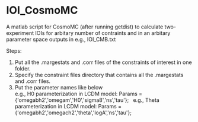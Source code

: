 # IOI_CosmoMC

A matlab script for CosmoMC (after running getdist) to calculate two-experiment IOIs for arbitary number of contraints and in an arbitary parameter space outputs in e.g., IOI_CMB.txt  

Steps:
1. Put all the .margestats and .corr files of the constraints of interest in one folder.
2. Specify the constraint files directory that contains all the .margestats and .corr files.
3. Put the parameter names like below  
   e.g., H0 parameterization in LCDM model: Params = {'omegabh2','omegam','H0','sigma8','ns','tau'};  
   e.g., Theta parameterization in LCDM model: Params = {'omegabh2','omegach2','theta','logA','ns','tau'};   
